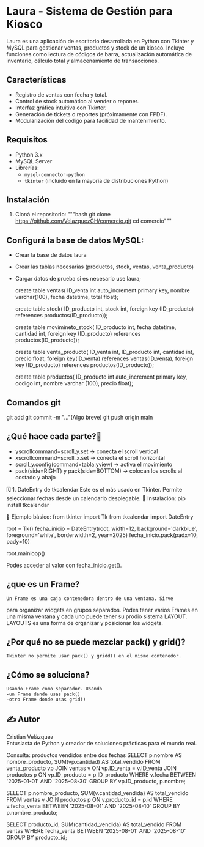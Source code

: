 # Laura - Sistema de Gestión para Kiosco

Laura es una aplicación de escritorio desarrollada en Python con Tkinter y MySQL para gestionar ventas, productos y stock de un kiosco. Incluye funciones como lectura de códigos de barra, actualización automática de inventario, cálculo total y almacenamiento de transacciones.

## Características

- Registro de ventas con fecha y total.
- Control de stock automático al vender o reponer.
- Interfaz gráfica intuitiva con Tkinter.
- Generación de tickets o reportes (próximamente con FPDF).
- Modularización del código para facilidad de mantenimiento.

##  Requisitos

- Python 3.x
- MySQL Server
- Librerías:
  - `mysql-connector-python`
  - `tkinter` (incluido en la mayoría de distribuciones Python)

##  Instalación

1. Cloná el repositorio:
   """bash
   git clone https://github.com/VelazquezCH/comercio.git
   cd comercio"""


## Configurá la base de datos MySQL:
- Crear la base de datos laura
- Crear las tablas necesarias (productos, stock, ventas, venta_producto)
- Cargar datos de prueba si es necesario
    use laura;

    create table ventas( 
        ID_venta int auto_increment primary key,
        nombre varchar(100),
        fecha datetime,
        total float);
        
    create table stock(
        ID_producto int,
        stock int,
        foreign key (ID_producto) references productos(ID_producto));    
        
    create table movimineto_stock(
        ID_producto int,
        fecha datetime,
        cantidad int,
        foreign key (ID_producto) references productos(ID_producto));
        
    create table venta_producto(
        ID_venta int,
        ID_producto int,
        cantidad int,
        precio float,
        foreign key(ID_venta) references ventas(ID_venta),
        foreign key (ID_producto) references productos(ID_producto));

    create table productos( 
        ID_producto int auto_increment primary key,
        codigo int,
        nombre varchar (100),
        precio float);


## Comandos git

git add<file>
git commit -m "..."(Algo breve)
git push origin main

## ¿Qué hace cada parte?🧠

- yscrollcommand=scroll_y.set → conecta el scroll vertical
- xscrollcommand=scroll_x.set → conecta el scroll horizontal
- scroll_y.config(command=tabla.yview) → activa el movimiento
- pack(side=RIGHT) y pack(side=BOTTOM) → colocan los scrolls al costado y abajo







🗓️ 1. DateEntry de tkcalendar
Este es el más usado en Tkinter. Permite seleccionar fechas desde un calendario desplegable.
🔧 Instalación:
pip install tkcalendar


🧪 Ejemplo básico:
from tkinter import Tk
from tkcalendar import DateEntry

root = Tk()
fecha_inicio = DateEntry(root, width=12, background='darkblue',
                         foreground='white', borderwidth=2, year=2025)
fecha_inicio.pack(padx=10, pady=10)

root.mainloop()


Podés acceder al valor con fecha_inicio.get().
## ¿que es un Frame?

    Un Frame es una caja contenedora dentro de una ventana. Sirve
para organizar widgets en grupos separados.
    Podes tener varios Frames en una misma ventana y cada uno puede tener 
su prodio sistema LAYOUT.
    LAYOUTS  es una forma de organizar y posicionar los widgets.

## ¿Por qué no se puede mezclar pack() y grid()?

    Tkinter no permite usar pack() y gridd() en el mismo contenedor.
## ¿Cómo se soluciona?

    Usando Frame como separador. Usando 
    -un Frame dende usas pack()
    -otro Frame donde usas grid() 


## ✍️ Autor 
Cristian Velázquez  
Entusiasta de Python y creador de soluciones prácticas para el mundo real.

 Consulta: productos vendidos entre dos fechas
SELECT 
    p.nombre AS nombre_producto,
    SUM(vp.cantidad) AS total_vendido
FROM 
    venta_producto vp
JOIN 
    ventas v ON vp.ID_venta = v.ID_venta
JOIN 
    productos p ON vp.ID_producto = p.ID_producto
WHERE 
    v.fecha BETWEEN '2025-01-01' AND '2025-08-30'
GROUP BY 
    vp.ID_producto, p.nombre;

















SELECT 
    p.nombre_producto,
    SUM(v.cantidad_vendida) AS total_vendido
FROM 
    ventas v
JOIN 
    productos p ON v.producto_id = p.id
WHERE 
    v.fecha_venta BETWEEN '2025-08-01' AND '2025-08-10'
GROUP BY 
    p.nombre_producto;





SELECT 
    producto_id,
    SUM(cantidad_vendida) AS total_vendido
FROM 
    ventas
WHERE 
    fecha_venta BETWEEN '2025-08-01' AND '2025-08-10'
GROUP BY 
    producto_id;












